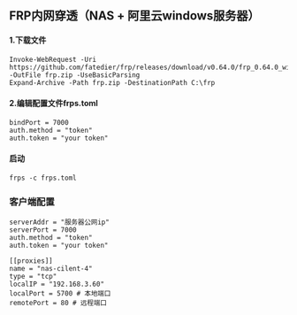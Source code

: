 ## FRP内网穿透（NAS + 阿里云windows服务器）

#### 1.下载文件
```shell
Invoke-WebRequest -Uri https://github.com/fatedier/frp/releases/download/v0.64.0/frp_0.64.0_windows_amd64.zip -OutFile frp.zip -UseBasicParsing
Expand-Archive -Path frp.zip -DestinationPath C:\frp
```
#### 2.编辑配置文件frps.toml
```shell
bindPort = 7000
auth.method = "token"
auth.token = "your token"
```

#### 启动
```shell
frps -c frps.toml
```

### 客户端配置

```shell
serverAddr = "服务器公网ip"
serverPort = 7000
auth.method = "token"
auth.token = "your token"

[[proxies]]
name = "nas-cilent-4"
type = "tcp"
localIP = "192.168.3.60"
localPort = 5700 # 本地端口
remotePort = 80 # 远程端口
```

